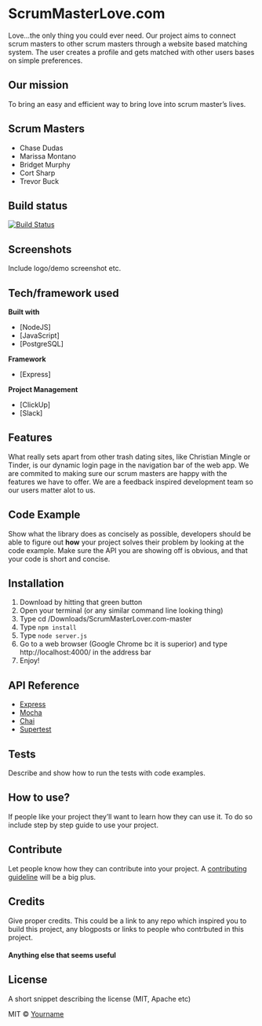 # ScrumMasterLove.com
Love...the only thing you could ever need. Our project aims to connect scrum masters to other scrum masters through a website based matching system. The user creates a profile and gets matched with other users bases on simple preferences.

## Our mission
To bring an easy and efficient way to bring love into scrum master’s lives.

## Scrum Masters
- Chase Dudas
- Marissa Montano
- Bridget Murphy
- Cort Sharp
- Trevor Buck

## Build status
[![Build Status](https://travis-ci.org/Yahoooligans/ScrumMasterLove.com.svg?branch=master)](https://travis-ci.org/Yahoooligans/ScrumMasterLove.com)
 
## Screenshots
Include logo/demo screenshot etc.

## Tech/framework used
<b>Built with</b>
- [NodeJS]
- [JavaScript]
- [PostgreSQL]

<b>Framework</b>
- [Express]

<b>Project Management</b>
 - [ClickUp]
 - [Slack]
 
## Features
What really sets apart from other trash dating sites, like Christian Mingle or Tinder, is our dynamic login page in the navigation bar of the web app. We are commited to making sure our scrum masters are happy with the features we have to offer. We are a feedback inspired development team so our users matter alot to us. 

## Code Example
Show what the library does as concisely as possible, developers should be able to figure out **how** your project solves their problem by looking at the code example. Make sure the API you are showing off is obvious, and that your code is short and concise.

## Installation

1. Download by hitting that green button 
2. Open your terminal (or any similar command line looking thing)
3. Type cd /Downloads/ScrumMasterLover.com-master
4. Type ```npm install```
5. Type ```node server.js```
6. Go to a web browser (Google Chrome bc it is superior) and type http://localhost:4000/ in the address bar
7. Enjoy!

## API Reference

- [Express](https://expressjs.com/)
- [Mocha](https://mochajs.org/)
- [Chai](https://www.chaijs.com/)
- [Supertest](https://www.npmjs.com/package/supertest)

## Tests
Describe and show how to run the tests with code examples.

## How to use?
If people like your project they’ll want to learn how they can use it. To do so include step by step guide to use your project.

## Contribute

Let people know how they can contribute into your project. A [contributing guideline](https://github.com/zulip/zulip-electron/blob/master/CONTRIBUTING.md) will be a big plus.

## Credits
Give proper credits. This could be a link to any repo which inspired you to build this project, any blogposts or links to people who contrbuted in this project. 

#### Anything else that seems useful

## License
A short snippet describing the license (MIT, Apache etc)

MIT © [Yourname]()
